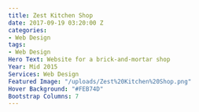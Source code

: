 ```yaml
---
title: Zest Kitchen Shop
date: 2017-09-19 03:20:00 Z
categories:
- Web Design
tags:
- Web Design
Hero Text: Website for a brick-and-mortar shop
Year: Mid 2015
Services: Web Design
Featured Image: "/uploads/Zest%20Kitchen%20Shop.png"
Hover Background: "#FEB74D"
Bootstrap Columns: 7
---
```


